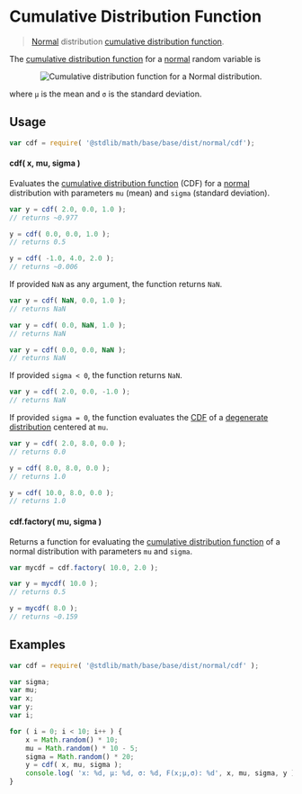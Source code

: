 Cumulative Distribution Function
===

> [Normal][normal] distribution [cumulative distribution function][cdf].

<!-- <intro> -->

The [cumulative distribution function][cdf] for a [normal][normal] random variable is

<!-- <equation class="equation" label="eq:cdf" align="center" raw="center" data-raw-text="F(x;\mu,\sigma) = \frac12\left[1 + \operatorname{erf}\left(\frac{x-\mu}{\sigma\sqrt{2}}\right)\right]" alt="Cumulative distribution function for a Normal distribution."> -->

<div class="equation" align="center" data-raw-text="F(x;\mu,\sigma) = \frac12\left[1 + \operatorname{erf}\left(\frac{x-\mu}{\sigma\sqrt{2}}\right)\right]" data-equation="eq:cdf">
    <img src="" alt="Cumulative distribution function for a Normal distribution.">
    <br>
</div>

<!-- </equation> -->

where `µ` is the mean and `σ` is the standard deviation.

<!-- </intro> -->

<!-- <usage> -->

## Usage
``` javascript
var cdf = require( '@stdlib/math/base/base/dist/normal/cdf');
```

#### cdf( x, mu, sigma )

Evaluates the [cumulative distribution function][cdf] (CDF) for a [normal][normal] distribution with parameters `mu` (mean) and `sigma` (standard deviation).

``` javascript
var y = cdf( 2.0, 0.0, 1.0 );
// returns ~0.977

y = cdf( 0.0, 0.0, 1.0 );
// returns 0.5

y = cdf( -1.0, 4.0, 2.0 );
// returns ~0.006
```

If provided `NaN` as any argument, the function returns `NaN`.

``` javascript
var y = cdf( NaN, 0.0, 1.0 );
// returns NaN

var y = cdf( 0.0, NaN, 1.0 );
// returns NaN

var y = cdf( 0.0, 0.0, NaN );
// returns NaN
```

If provided `sigma < 0`, the function returns `NaN`.

``` javascript
var y = cdf( 2.0, 0.0, -1.0 );
// returns NaN
```

If provided `sigma = 0`, the function evaluates the [CDF][cdf] of a [degenerate distribution][degenerate-distribution] centered at `mu`.

``` javascript
var y = cdf( 2.0, 8.0, 0.0 );
// returns 0.0

y = cdf( 8.0, 8.0, 0.0 );
// returns 1.0

y = cdf( 10.0, 8.0, 0.0 );
// returns 1.0
```

#### cdf.factory( mu, sigma )

Returns a function for evaluating the [cumulative distribution function][cdf] of a normal distribution with parameters `mu` and `sigma`.

``` javascript
var mycdf = cdf.factory( 10.0, 2.0 );

var y = mycdf( 10.0 );
// returns 0.5

y = mycdf( 8.0 );
// returns ~0.159
```

<!-- </usage> -->

<!-- <examples> -->

## Examples

``` javascript
var cdf = require( '@stdlib/math/base/base/dist/normal/cdf' );

var sigma;
var mu;
var x;
var y;
var i;

for ( i = 0; i < 10; i++ ) {
    x = Math.random() * 10;
    mu = Math.random() * 10 - 5;
    sigma = Math.random() * 20;
    y = cdf( x, mu, sigma );
    console.log( 'x: %d, µ: %d, σ: %d, F(x;µ,σ): %d', x, mu, sigma, y );
}
```

<!-- </examples> -->


<!-- <links> -->

[cdf]:  https://en.wikipedia.org/wiki/Cumulative_distribution_function
[normal]: https://en.wikipedia.org/wiki/Normal_distribution
[degenerate-distribution]: https://en.wikipedia.org/wiki/Degenerate_distribution

<!-- </links> -->

